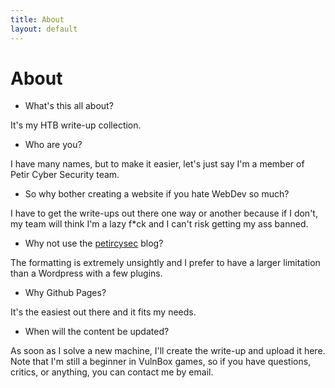 ```yaml
---
title: About
layout: default
---
```


# About

* What's this all about?

It's my HTB write-up collection.&nbsp; 
&nbsp;

* Who are you?

I have many names, but to make it easier, let's just say I'm a member of Petir Cyber Security team.


* So why bother creating a website if you hate WebDev so much?

I have to get the write-ups out there one way or another because if I don't, my team will think I'm a lazy f*ck and I can't risk getting my ass banned.

* Why not use the [petircysec](https://petircysec.com) blog?

The formatting is extremely unsightly and I prefer to have a larger limitation than a Wordpress with a few plugins.


* Why Github Pages?

It's the easiest out there and it fits my needs.


* When will the content be updated?

As soon as I solve a new machine, I'll create the write-up and upload it here. Note that I'm still a beginner in VulnBox games, so if you have questions, critics, or anything, you can contact me by email.

